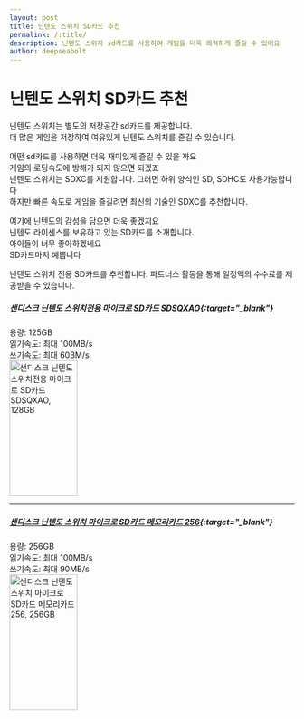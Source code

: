 ```yaml
---
layout: post
title: 닌텐도 스위치 SD카드 추천
permalink: /:title/
description: 닌텐도 스위치 sd카드를 사용하여 게임을 더욱 쾌적하게 즐길 수 있어요
author: deepseabolt
---
```


# 닌텐도 스위치 SD카드 추천

닌텐도 스위치는 별도의 저장공간 sd카드를 제공합니다.  
더 많은 게임을 저장하여 여유있게 닌텐도 스위치를 즐길 수 있습니다.

어떤 sd카드를 사용하면 더욱 재미있게 즐길 수 있을 까요  
게임의 로딩속도에 방해가 되지 않으면 되겠죠  
닌텐도 스위치는 SDXC를 지원합니다.
그러면 하위 양식인 SD, SDHC도 사용가능합니다  
하지만 빠른 속도로 게임을 즐길려면 최신의 기술인 SDXC를 추천합니다.

여기에 닌텐도의 감성을 담으면 더욱 좋겠지요  
닌텐도 라이센스를 보유하고 있는 SD카드를 소개합니다.  
아이들이 너무 좋아하겠네요  
SD카드마저 예쁩니다

닌텐도 스위치 전용 SD카드를 추천합니다.
파트너스 활동을 통해 일정액의 수수료를 제공받을 수 있습니다.

##### [샌디스크 닌텐도 스위치전용 마이크로 SD카드 SDSQXAO](https://coupa.ng/bZCaYp){:target="\_blank"}

용량: 125GB  
읽기속도: 최대 100MB/s  
쓰기속도: 최대 60BM/s  
<a href="https://coupa.ng/bZCaZk" target="_blank" referrerpolicy="unsafe-url"><img src="https://static.coupangcdn.com/image/affiliate/banner/c784a9b2a8b90af23c5450f847f7bab2@2x.jpg" alt="샌디스크 닌텐도 스위치전용 마이크로 SD카드 SDSQXAO, 128GB" width="120" height="240"></a>

---

##### [샌디스크 닌텐도 스위치 마이크로 SD카드 메모리카드 256](https://coupa.ng/bZCbw2){:target="\_blank"}

용량: 256GB  
읽기속도: 최대 100MB/s  
쓰기속도: 최대 90MB/s  
<a href="https://coupa.ng/bZCbHO" target="_blank" referrerpolicy="unsafe-url"><img src="https://static.coupangcdn.com/image/affiliate/banner/1ef0c17e9fdbe5bd93d516355cec0058@2x.jpg" alt="샌디스크 닌텐도 스위치 마이크로 SD카드 메모리카드 256, 256GB" width="120" height="240"></a>
